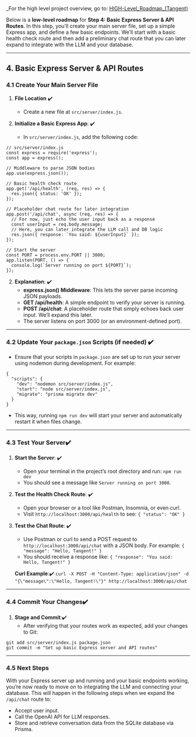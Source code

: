 _For the high level project overview, go to: [HIGH-Level_Roadmap_(Tangent)](HIGH-Level_Roadmap_(Tangent).md)

Below is a **low-level roadmap** for **Step 4: Basic Express Server & API Routes**. In this step, you’ll create your main server file, set up a simple Express app, and define a few basic endpoints. We’ll start with a basic health check route and then add a preliminary chat route that you can later expand to integrate with the LLM and your database.

---

## **4. Basic Express Server & API Routes**

### **4.1 Create Your Main Server File**

1. **File Location** ✔️
	- Create a new file at `src/server/index.js`.

2. **Initialize a Basic Express App**: ✔️
	- In `src/server/index.js`, add the following code:
```
// src/server/index.js
const express = require('express');
const app = express();

// Middleware to parse JSON bodies
app.use(express.json());

// Basic health check route
app.get('/api/health', (req, res) => {
  res.json({ status: 'OK' });
});

// Placeholder chat route for later integration
app.post('/api/chat', async (req, res) => {
  // For now, just echo the user input back as a response
  const userInput = req.body.message;
  // Here, you can later integrate the LLM call and DB logic
  res.json({ response: `You said: ${userInput}` });
});

// Start the server
const PORT = process.env.PORT || 3000;
app.listen(PORT, () => {
  console.log(`Server running on port ${PORT}`);
});
```

2. **Explanation**: ✔️
    - **express.json() Middleware**: This lets the server parse incoming JSON payloads.
    - **GET /api/health**: A simple endpoint to verify your server is running.
    - **POST /api/chat**: A placeholder route that simply echoes back user input. We’ll expand this later.
    - The server listens on port 3000 (or an environment-defined port).


---

### **4.2 Update Your `package.json` Scripts (if needed)** ✔️

- Ensure that your scripts in `package.json` are set up to run your server using nodemon during development. For example:
```
{
  "scripts": {
    "dev": "nodemon src/server/index.js",
    "start": "node src/server/index.js",
    "migrate": "prisma migrate dev"
  }
}
```
- This way, running `npm run dev` will start your server and automatically restart it when files change.

---

### **4.3 Test Your Server**✔️

1. **Start the Server**: ✔️
    - Open your terminal in the project’s root directory and run:
        `npm run dev`
    - You should see a message like `Server running on port 3000`.

2. **Test the Health Check Route**: ✔️
    - Open your browser or a tool like Postman, Insomnia, or even curl.
    - Visit `http://localhost:3000/api/health` to see:
		`{ "status": "OK" }`

3. **Test the Chat Route**: ✔️
    - Use Postman or curl to send a POST request to `http://localhost:3000/api/chat` with a JSON body. For example:
		`{   "message": "Hello, Tangent!" }`
    - You should receive a response like:
		`{ "response": "You said: Hello, Tangent!" }`
		
    **Curl Example**:✔️
		`curl -X POST -H "Content-Type: application/json" -d "{\"message\":\"Hello, Tangent!\"}" http://localhost:3000/api/chat`

---

### **4.4 Commit Your Changes**✔️

1. **Stage and Commit**:✔️
    - After verifying that your routes work as expected, add your changes to Git:
```
git add src/server/index.js package.json
git commit -m "Set up basic Express server and API routes"
```


---

### **4.5 Next Steps**

With your Express server up and running and your basic endpoints working, you’re now ready to move on to integrating the LLM and connecting your database. This will happen in the following steps when we expand the `/api/chat` route to:
- Accept user input.
- Call the OpenAI API for LLM responses.
- Store and retrieve conversation data from the SQLite database via Prisma.